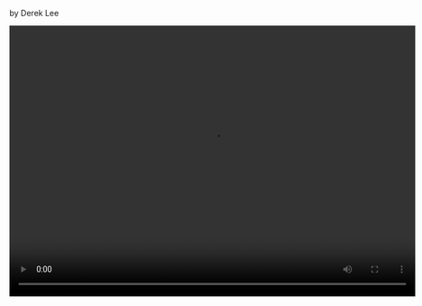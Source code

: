 by Derek Lee

<video width="720" height="480" controls>
  <source src="Derek Final.mp4" type="video/mp4">
  Your browser does not support the video tag.
</video>

